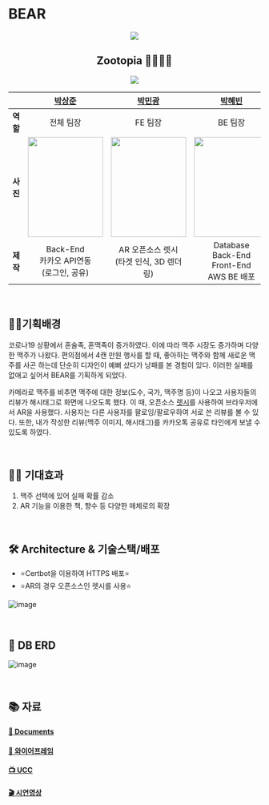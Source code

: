 # BEAR



<div align="center">
  <img src="https://user-images.githubusercontent.com/36289638/131223545-01ec302b-e49c-4e1e-a4b2-2489aa3df935.png" />
  <h2> Zootopia 🦝🦊🐰🦁  </h2>
    <a href="https://github.com/happ-in/BEAR/graphs/contributors">
      <img src="https://contrib.rocks/image?repo=happ-in/BEAR" />
    </a>




||[박상준](https://github.com/june11215)|[박민광](https://github.com/minkpang)|[박혜빈](https://github.com/happ-in)|[전예지](https://github.com/yeahaluu)|
|-|:-:|:-:|:-:|:-:|
|**역할**|전체 팀장|FE 팀장|BE 팀장|디자인팀장|
|**사진**|<img src="https://user-images.githubusercontent.com/36289638/131222987-85622468-2594-445b-8ef9-616b24f38f07.png" width="150" height="200" />|<img src="https://user-images.githubusercontent.com/36289638/131222927-d5bb537c-2666-42c6-bd64-ba579f568adc.png" width="150" height="200" />|<img src="https://user-images.githubusercontent.com/36289638/131223029-1fafd140-9fc8-46c8-9692-5fe19235ee7d.png" width="150" height="200" />|<img src="https://user-images.githubusercontent.com/36289638/131222893-370290e9-8530-4538-b6d2-a7e158fde8a9.png" width="150" height="200"  />|
|**제작**|Back-End <br/> 카카오 API연동 <br/> (로그인, 공유) |AR 오픈소스 렛시 <br/> (타겟 인식, 3D 렌더링)|Database <br/> Back-End <br/> Front-End  <br/> AWS BE 배포|Jira <br/> Front-End <br/> AWS FE 배포|

</div>

<br/>



## ✍🏻기획배경

코로나19 상황에서 혼술족, 혼맥족이 증가하였다. 이에 따라 맥주 시장도 증가하며 다양한 맥주가 나왔다. 편의점에서 4캔 만원 행사를 할 때, 좋아하는 맥주와 함께 새로운 맥주를 사곤 하는데 단순히 디자인이 예뻐 샀다가 낭패를 본 경험이 있다. 이러한 실패를 없애고 싶어서 BEAR를 기획하게 되었다.

카메라로 맥주를 비추면 맥주에 대한 정보(도수, 국가, 맥주명 등)이 나오고 사용자들의 리뷰가 해시태그로 화면에 나오도록 했다. 이 때, 오픈소스 [렛시](https://www.letsee.io/ko/)를 사용하여 브라우저에서 AR을 사용했다. 사용자는 다른 사용자를 팔로잉/팔로우하여 서로 쓴 리뷰를 볼 수 있다. 또한, 내가 작성한 리뷰(맥주 이미지, 해시태그)를 카카오톡 공유로 타인에게 보낼 수 있도록 하였다.



<br/>



## 🙏🏻 기대효과

1.  맥주 선택에 있어 실패 확률 감소
2.  AR 기능을 이용한 책, 향수 등 다양한 매체로의 확장



<br/>


## 🛠 Architecture & 기술스택/배포

- ⭐Certbot을 이용하여 HTTPS 배포⭐
- ⭐AR의 경우 오픈소스인 렛시를 사용⭐

  


![image](https://user-images.githubusercontent.com/36289638/130325226-37864867-01cd-43e8-8708-9a10c76f258e.png)



<br/>



## 🕋 DB ERD

![image](https://user-images.githubusercontent.com/36289638/130327184-011fe1f4-42a0-432b-a0d2-edb31b94e9b7.png)



<br/>



## 📚 자료

#### [📄 Documents](https://drive.google.com/drive/folders/1nWqjPvvZnD7TtoOIX39ah03JNh4sA0HP)

#### [🍻 와이어프레임](https://www.figma.com/file/MAbZRQljnkd26LKbzxEy5k/BEAR)

#### [📺 UCC](https://youtu.be/k9ZZYctwgz0)  

#### [🎬 시연영상](https://www.youtube.com/watch?v=mQJGjZQTsCY&t=19s)

